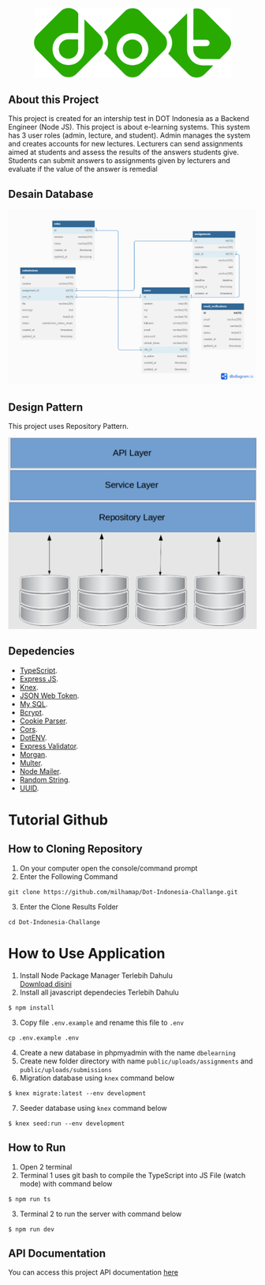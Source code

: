<p align="center"><img src="public/images/logo.png" width="400"></p>

## About this Project

This project is created for an intership test in DOT Indonesia as a Backend Engineer (Node JS). This project is about e-learning systems. This system has 3 user roles (admin, lecture, and student). Admin manages the system and creates accounts for new lectures. Lecturers can send assignments aimed at students and assess the results of the answers students give. Students can submit answers to assignments given by lecturers and evaluate if the value of the answer is remedial

## Desain Database

![Desain Database](public/images/Skema-Database.png)

## Design Pattern

This project uses Repository Pattern.

![Repository Pattern](public/images/Repository-Pattern.png)

## Depedencies

- [TypeScript](https://www.typescriptlang.org/).
- [Express JS](https://expressjs.com/).
- [Knex](https://knexjs.org/).
- [JSON Web Token](https://www.npmjs.com/package/@types/jsonwebtoken).
- [My SQL](https://www.npmjs.com/package/mysql).
- [Bcrypt](https://www.npmjs.com/package/bcrypt).
- [Cookie Parser](https://www.npmjs.com/package/cookie-parser).
- [Cors](https://www.npmjs.com/package/cors).
- [DotENV](https://www.npmjs.com/package/dotenv).
- [Express Validator](https://express-validator.github.io/docs).
- [Morgan](https://www.npmjs.com/package/morgan).
- [Multer](https://www.npmjs.com/package/multer).
- [Node Mailer](https://nodemailer.com/about/).
- [Random String](https://www.npmjs.com/package/randomstring).
- [UUID](https://www.npmjs.com/package/uuid).

# Tutorial Github

## How to Cloning Repository

1. On your computer open the console/command prompt
2. Enter the Following Command
```
git clone https://github.com/milhamap/Dot-Indonesia-Challange.git
```
3. Enter the Clone Results Folder
```
cd Dot-Indonesia-Challange
```

# How to Use Application

1. Install Node Package Manager Terlebih Dahulu <br>
   [Download disini](https://nodejs.org/en/download/)
2. Install all javascript dependecies Terlebih Dahulu
```
$ npm install
```
3. Copy file `.env.example` and rename this file to `.env`
```
cp .env.example .env
```
4. Create a new database in phpmyadmin with the name  `dbelearning`
5. Create new folder directory with name `public/uploads/assignments` and `public/uploads/submissions`
6. Migration database using `knex` command below
```
$ knex migrate:latest --env development
```
7. Seeder database using `knex` command below
```
$ knex seed:run --env development
```

## How to Run
1. Open 2 terminal
2. Terminal 1 uses git bash to compile the TypeScript into JS File (watch mode) with command below
```console
$ npm run ts
```
3. Terminal 2 to run the server with command below
```console
$ npm run dev
```

## API Documentation

You can access this project API documentation [here](https://documenter.getpostman.com/view/21604420/2s93eSZF5b)